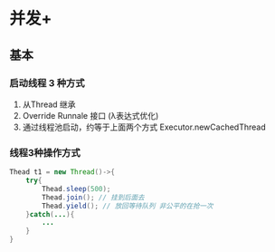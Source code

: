 # 并发+
## 基本
### 启动线程 3 种方式
1. 从Thread 继承
2. Override Runnale 接口 (λ表达式优化)
3. 通过线程池启动，约等于上面两个方式 Executor.newCachedThread

### 线程3种操作方式
```java
Thead t1 = new Thread()->{
    try{
        Thead.sleep(500);
        Thead.join(); // 挂到后面去
        Thead.yield(); // 放回等待队列 非公平的在抢一次
    }catch(...){
        ...
    }
}
